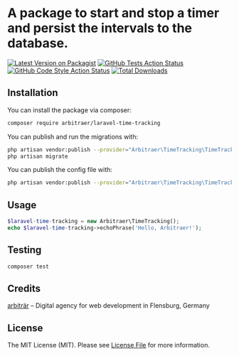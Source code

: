 # A package to start and stop a timer and persist the intervals to the database.

[![Latest Version on Packagist](https://img.shields.io/packagist/v/arbitraer/laravel-time-tracking.svg?style=flat-square)](https://packagist.org/packages/arbitraer/laravel-time-tracking)
[![GitHub Tests Action Status](https://img.shields.io/github/workflow/status/arbitraer/laravel-time-tracking/run-tests?label=tests)](https://github.com/arbitraer/laravel-time-tracking/actions?query=workflow%3ATests+branch%3Amaster)
[![GitHub Code Style Action Status](https://img.shields.io/github/workflow/status/arbitraer/laravel-time-tracking/Check%20&%20fix%20styling?label=code%20style)](https://github.com/arbitraer/laravel-time-tracking/actions?query=workflow%3A"Check+%26+fix+styling"+branch%3Amaster)
[![Total Downloads](https://img.shields.io/packagist/dt/arbitraer/laravel-time-tracking.svg?style=flat-square)](https://packagist.org/packages/arbitraer/laravel-time-tracking)

## Installation

You can install the package via composer:

```bash
composer require arbitraer/laravel-time-tracking
```

You can publish and run the migrations with:

```bash
php artisan vendor:publish --provider="Arbitraer\TimeTracking\TimeTrackingServiceProvider" --tag="time-tracking-migrations"
php artisan migrate
```

You can publish the config file with:
```bash
php artisan vendor:publish --provider="Arbitraer\TimeTracking\TimeTrackingServiceProvider" --tag="time-tracking-config"
```

## Usage

```php
$laravel-time-tracking = new Arbitraer\TimeTracking();
echo $laravel-time-tracking->echoPhrase('Hello, Arbitraer!');
```

## Testing

```bash
composer test
```

## Credits

[arbiträr](https://arbitraer.de) – Digital agency for web development in Flensburg, Germany

## License

The MIT License (MIT). Please see [License File](LICENSE.md) for more information.
